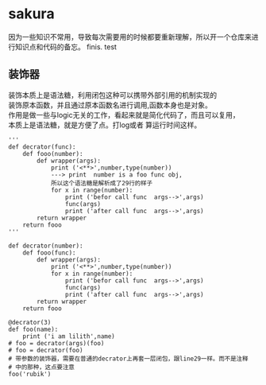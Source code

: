 # sakura
因为一些知识不常用，导致每次需要用的时候都要重新理解，所以开一个仓库来进行知识点和代码的备忘。
finis.
test

装饰器
---
装饰本质上是语法糖，利用闭包这种可以携带外部引用的机制实现的  
装饰原本函数，并且通过原本函数名进行调用,函数本身也是对象。  
作用是做一些与logic无关的工作，看起来就是简化代码了，而且可以复用，  
本质上是语法糖，就是方便了点。打log或者 算运行时间这样。  
```
'''
def decrator(func):
    def fooo(number):
        def wrapper(args):
            print ('<**>',number,type(number))
            ---> print  number is a foo func obj,
            所以这个语法糖是解析成了29行的样子
            for x in range(number):
                print ('befor call func  args-->',args)
                func(args)
                print ('after call func  args-->',args)
        return wrapper
    return fooo
'''

def decrator(number):
    def fooo(func):
        def wrapper(args):
            print ('<**>',number,type(number))
            for x in range(number):
                print ('befor call func  args-->',args)
                func(args)
                print ('after call func  args-->',args)
        return wrapper
    return fooo

@decrator(3)
def foo(name):
    print ('i am lilith',name)
# foo = decrator(args)(foo)
# foo = decrator(foo)
# 带参数的装饰器，需要在普通的decrator上再套一层闭包，跟line29一样。而不是注释
# 中的那种，这点要注意
foo('rubik')
```